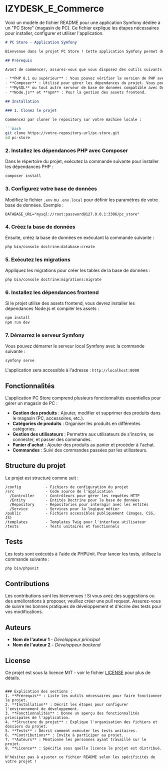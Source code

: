 # IZYDESK_E_Commerce
Voici un modèle de fichier README pour une application Symfony dédiée à un "PC Store" (magasin de PC). Ce fichier explique les étapes nécessaires pour installer, configurer et utiliser l'application.

```markdown
# PC Store - Application Symfony

Bienvenue dans le projet PC Store ! Cette application Symfony permet de gérer un magasin de PC en ligne. Elle inclut des fonctionnalités telles que la gestion des produits, des catégories, des utilisateurs, et des commandes.

## Prérequis

Avant de commencer, assurez-vous que vous disposez des outils suivants installés sur votre machine :

- **PHP 8.1 ou supérieur** : Vous pouvez vérifier la version de PHP avec la commande `php -v`.
- **Composer** : Utilisé pour gérer les dépendances du projet. Vous pouvez l'installer en suivant les instructions sur le site officiel : https://getcomposer.org/.
- **MySQL** ou tout autre serveur de base de données compatible avec Doctrine.
- **Node.js** et **npm** : Pour la gestion des assets frontend.

## Installation

### 1. Clonez le projet

Commencez par cloner le repository sur votre machine locale :

```bash
git clone https://votre-repository-url/pc-store.git
cd pc-store
```

### 2. Installez les dépendances PHP avec Composer

Dans le répertoire du projet, exécutez la commande suivante pour installer les dépendances PHP :

```bash
composer install
```

### 3. Configurez votre base de données

Modifiez le fichier `.env` ou `.env.local` pour définir les paramètres de votre base de données. Exemple :

```env
DATABASE_URL="mysql://root:password@127.0.0.1:3306/pc_store"
```

### 4. Créez la base de données

Ensuite, créez la base de données en exécutant la commande suivante :

```bash
php bin/console doctrine:database:create
```

### 5. Exécutez les migrations

Appliquez les migrations pour créer les tables de la base de données :

```bash
php bin/console doctrine:migrations:migrate
```

### 6. Installez les dépendances frontend

Si le projet utilise des assets frontend, vous devrez installer les dépendances Node.js et compiler les assets :

```bash
npm install
npm run dev
```

### 7. Démarrez le serveur Symfony

Vous pouvez démarrer le serveur local Symfony avec la commande suivante :

```bash
symfony serve
```

L'application sera accessible à l'adresse : `http://localhost:8000`

## Fonctionnalités

L'application PC Store comprend plusieurs fonctionnalités essentielles pour gérer un magasin de PC :

- **Gestion des produits** : Ajouter, modifier et supprimer des produits dans le magasin (PC, accessoires, etc.).
- **Catégories de produits** : Organiser les produits en différentes catégories.
- **Gestion des utilisateurs** : Permettre aux utilisateurs de s'inscrire, se connecter, et passer des commandes.
- **Panier d'achat** : Ajouter des produits au panier et procéder à l'achat.
- **Commandes** : Suivi des commandes passées par les utilisateurs.

## Structure du projet

Le projet est structuré comme suit :

```
/config           - Fichiers de configuration du projet
/src              - Code source de l'application
  /Controller     - Contrôleurs pour gérer les requêtes HTTP
  /Entity         - Entités Doctrine pour la base de données
  /Repository     - Repositories pour interagir avec les entités
  /Service        - Services pour la logique métier
/public           - Fichiers accessibles publiquement (images, CSS, JS)
/templates        - Templates Twig pour l'interface utilisateur
/tests            - Tests unitaires et fonctionnels
```

## Tests

Les tests sont exécutés à l'aide de PHPUnit. Pour lancer les tests, utilisez la commande suivante :

```bash
php bin/phpunit
```

## Contributions

Les contributions sont les bienvenues ! Si vous avez des suggestions ou des améliorations à proposer, veuillez créer une pull request. Assurez-vous de suivre les bonnes pratiques de développement et d'écrire des tests pour vos modifications.

## Auteurs

- **Nom de l'auteur 1** - *Développeur principal*
- **Nom de l'auteur 2** - *Développeur backend*

## License

Ce projet est sous la licence MIT - voir le fichier [LICENSE](LICENSE) pour plus de détails.

```

### Explication des sections :
1. **Prérequis** : Liste les outils nécessaires pour faire fonctionner le projet.
2. **Installation** : Décrit les étapes pour configurer l'environnement de développement.
3. **Fonctionnalités** : Donne un aperçu des fonctionnalités principales de l'application.
4. **Structure du projet** : Explique l'organisation des fichiers et dossiers du projet.
5. **Tests** : Décrit comment exécuter les tests unitaires.
6. **Contributions** : Invite à participer au projet.
7. **Auteurs** : Mentionne les personnes ayant travaillé sur le projet.
8. **Licence** : Spécifie sous quelle licence le projet est distribué.

N'hésitez pas à ajuster ce fichier README selon les spécificités de votre projet !
